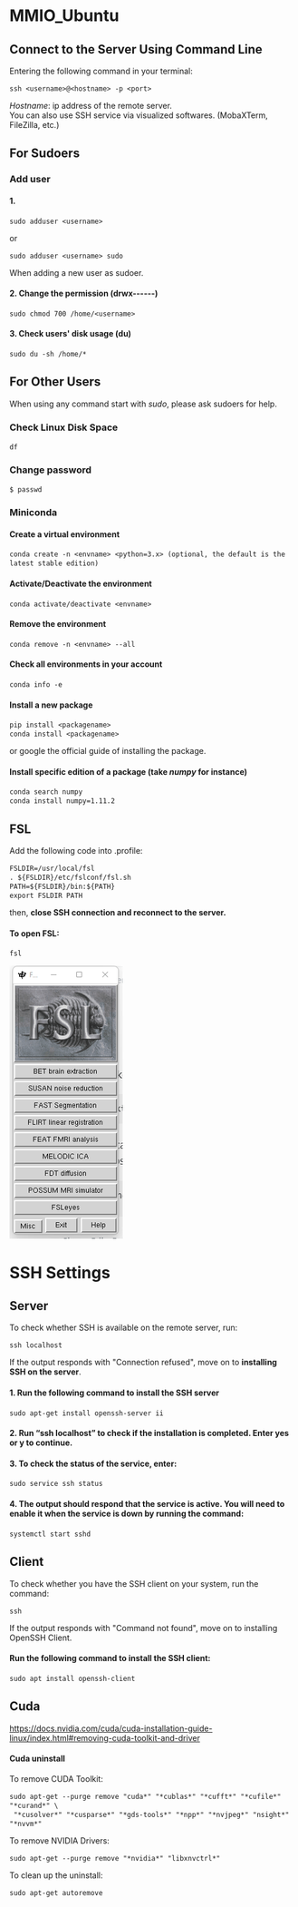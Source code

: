 # MMIO_Ubuntu
## Connect to the Server Using Command Line
Entering the following command in your terminal:
```
ssh <username>@<hostname> -p <port>
```
*Hostname*: ip address of the remote server.  
You can also use SSH service via visualized softwares. (MobaXTerm, FileZilla, etc.)

## For Sudoers
### Add user
#### 1. 
```
sudo adduser <username>
```
or
```
sudo adduser <username> sudo
```
When adding a new user as sudoer.
#### 2. Change the permission (drwx------)
```
sudo chmod 700 /home/<username>
```
#### 3. Check users' disk usage (du)
```
sudo du -sh /home/*
```

## For Other Users
When using any command start with _sudo_, please ask sudoers for help.
### Check Linux Disk Space
```
df
```
### Change password
```
$ passwd
```
### Miniconda
#### Create a virtual environment
```
conda create -n <envname> <python=3.x> (optional, the default is the latest stable edition)
```
#### Activate/Deactivate the environment
```
conda activate/deactivate <envname>
```
#### Remove the environment
```
conda remove -n <envname> --all
```
#### Check all environments in your account
```
conda info -e
```
#### Install a new package
```
pip install <packagename>
conda install <packagename>
```
or google the official guide of installing the package.


#### Install specific edition of a package (take *numpy* for instance)
```
conda search numpy
conda install numpy=1.11.2
```
## FSL
Add the following code into .profile:
```
FSLDIR=/usr/local/fsl
. ${FSLDIR}/etc/fslconf/fsl.sh
PATH=${FSLDIR}/bin:${PATH}
export FSLDIR PATH
```
then, **close SSH connection and reconnect to the server.**
#### To open FSL:
```
fsl
```
![alt text](https://github.com/MuajiiTsai/MMIO_Ubuntu/blob/main/img/fsl.png)
# SSH Settings
## Server
To check whether SSH is available on the remote server, run:
```
ssh localhost
```
If the output responds with "Connection refused", move on to **installing SSH on the server**.
#### 1. Run the following command to install the SSH server
```
sudo apt-get install openssh-server ii
```
#### 2. Run “ssh localhost” to check if the installation is completed. Enter yes or y to continue.
#### 3. To check the status of the service, enter:
```
sudo service ssh status
```
#### 4. The output should respond that the service is active. You will need to enable it when the service is down by running the command:
```
systemctl start sshd
```
## Client
To check whether you have the SSH client on your system, run the command:
```
ssh
```
If the output responds with "Command not found", move on to installing OpenSSH Client.
#### Run the following command to install the SSH client:
```
sudo apt install openssh-client
```

## Cuda
https://docs.nvidia.com/cuda/cuda-installation-guide-linux/index.html#removing-cuda-toolkit-and-driver  

#### Cuda uninstall
To remove CUDA Toolkit:  
```
sudo apt-get --purge remove "cuda*" "*cublas*" "*cufft*" "*cufile*" "*curand*" \
 "*cusolver*" "*cusparse*" "*gds-tools*" "*npp*" "*nvjpeg*" "nsight*" "*nvvm*"
```
To remove NVIDIA Drivers:  
```
sudo apt-get --purge remove "*nvidia*" "libxnvctrl*"
```
To clean up the uninstall:  
```
sudo apt-get autoremove
```

